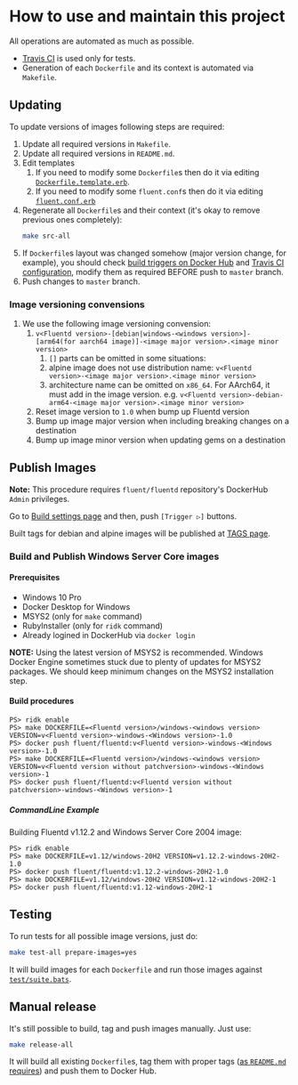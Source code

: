 How to use and maintain this project
====================================

All operations are automated as much as possible.

- [Travis CI][3] is used only for tests.
- Generation of each `Dockerfile` and its context is automated via `Makefile`.



## Updating

To update versions of images following steps are required:

1.  Update all required versions in `Makefile`.
2.  Update all required versions in `README.md`.
3.  Edit templates
    1.  If you need to modify some `Dockerfile`s then do it via editing
        [`Dockerfile.template.erb`](Dockerfile.template.erb).
    2.  If you need to modify some `fluent.conf`s then do it via editing
        [`fluent.conf.erb`](fluent.conf.erb)
4.  Regenerate all `Dockerfile`s and their context (it's okay to remove previous
    ones completely):
    ```bash
    make src-all
    ```
5.  If `Dockerfile`s layout was changed somehow (major version change, for
    example), you should check [build triggers on Docker Hub][2] and
    [Travis CI configuration](.travis.yml), modify them as required
    BEFORE push to `master` branch.
6.  Push changes to `master` branch.


### Image versioning convensions

1. We use the following image versioning convension:
    1. `v<Fluentd version>-[debian|windows-<windows version>]-[arm64(for aarch64 image)]-<image major version>.<image minor version>`
        1. `[]` parts can be omitted in some situations:
        2. alpine image does not use distribution name: `v<Fluentd version>-<image major version>.<image minor version>`
        3. architecture name can be omitted on `x86_64`. For AArch64, it must add in the image version. e.g. `v<Fluentd version>-debian-arm64-<image major version>.<image minor version>`
    2. Reset image version to `1.0` when bump up Fluentd version
    3. Bump up image major version when including breaking changes on a destination
    4. Bump up image minor version when updating gems on a destination

## Publish Images

**Note:** This procedure requires `fluent/fluentd` repository's DockerHub `Admin` privileges.

Go to [Build settings page](https://hub.docker.com/repository/docker/fluent/fluentd/builds) and then, push `[Trigger ▷]` buttons.

Built tags for debian and alpine images will be published at [TAGS page](https://hub.docker.com/r/fluent/fluentd-kubernetes-daemonset/tags).

### Build and Publish Windows Server Core images

#### Prerequisites

* Windows 10 Pro
* Docker Desktop for Windows
* MSYS2 (only for `make` command)
* RubyInstaller (only for `ridk` command)
* Already logined in DockerHub via `docker login`

**NOTE:** Using the latest version of MSYS2 is recommended. Windows Docker Engine sometimes stuck due to plenty of updates for MSYS2 packages. We should keep minimum changes on the MSYS2 installation step.

#### Build procedures

```console
PS> ridk enable
PS> make DOCKERFILE=<Fluentd version>/windows-<windows version> VERSION=v<Fluentd version>-windows-<Windows version>-1.0
PS> docker push fluent/fluentd:v<Fluentd version>-windows-<Windows version>-1.0
PS> make DOCKERFILE=<Fluentd version>/windows-<windows version> VERSION=v<Fluentd version without patchversion>-windows-<Windows version>-1
PS> docker push fluent/fluentd:v<Fluentd version without patchversion>-windows-<Windows version>-1
```

##### CommandLine Example

Building Fluentd v1.12.2 and Windows Server Core 2004 image:

```console
PS> ridk enable
PS> make DOCKERFILE=v1.12/windows-20H2 VERSION=v1.12.2-windows-20H2-1.0
PS> docker push fluent/fluentd:v1.12.2-windows-20H2-1.0
PS> make DOCKERFILE=v1.12/windows-20H2 VERSION=v1.12-windows-20H2-1
PS> docker push fluent/fluentd:v1.12-windows-20H2-1
```

## Testing

To run tests for all possible image versions, just do:
```bash
make test-all prepare-images=yes
```

It will build images for each `Dockerfile` and run those images against
[`test/suite.bats`](test/suite.bats).



## Manual release

It's still possible to build, tag and push images manually.
Just use:
```bash
make release-all
```

It will build all existing `Dockerfile`s, tag them with proper tags
([as `README.md` requires][4]) and push them to Docker Hub.





[1]: https://hub.docker.com/r/fluent/fluentd/tags
[2]: https://hub.docker.com/r/fluent/fluentd/~/settings/automated-builds
[3]: https://travis-ci.org/fluent/fluentd-docker-image
[4]: README.md#supported-tags-and-respective-dockerfile-links

